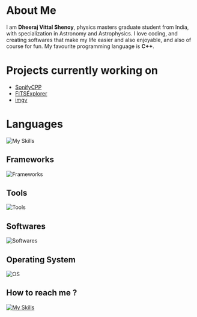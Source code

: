 <!--
**dheerajshenoy/dheerajshenoy** is a ✨ _special_ ✨ repository because its `README.md` (this file) appears on your GitHub profile.

Here are some ideas to get you started:

- 🔭 I’m currently working on ...
- 🌱 I’m currently learning ...
- 👯 I’m looking to collaborate on ...
- 🤔 I’m looking for help with ...
- 💬 Ask me about ...
- 📫 How to reach me: ...
- 😄 Pronouns: ...
- ⚡ Fun fact: ...
-->

# About Me

I am **Dheeraj Vittal Shenoy**, physics masters graduate student from India, with specialization in Astronomy and Astrophysics. I love coding, and creating softwares that make my life easier and also enjoyable, and also of course for fun. My favourite programming language is **C++**.

# Projects currently working on
+ [SonifyCPP](https://github.com/dheerajshenoy/sonifycpp-readme)
+ [FITSExplorer](https://github.com/dheerajshenoy/FITSExplorer)
+ [imgv](https://github.com/dheerajshenoy/imgv)

# Languages

![My Skills](https://skillicons.dev/icons?i=c,cpp,python,rust,r,latex,kotlin,php,cs,fortran,bash,java,js,html,css,lua,markdown)

## Frameworks

![Frameworks](https://skillicons.dev/icons?i=qt,tensorflow,pytorch)

## Tools

![Tools](https://skillicons.dev/icons?i=git,github,cmake,regex)

## Softwares

![Softwares](https://skillicons.dev/icons?i=neovim,blender,androidstudio,arduino,godot,unity)

## Operating System
![OS](https://skillicons.dev/icons?i=arch)

## How to reach me ?

[![My Skills](https://skillicons.dev/icons?i=linkedin)](https://linkedin.com/in/dheeraj-vittal-shenoy)
